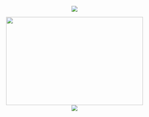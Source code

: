 <!--💬GREETINGSTITLE / 🌐WEBSITE: https://github.com/denvercoder1/readme-typing-svg -->
<p align="center">
<img src="https://readme-typing-svg.herokuapp.com?font=Orbitron&size=40&color=%2379A500&height=67&duration=3000&center=true&lines=%F0%9F%85%B6%F0%9F%86%81%F0%9F%85%B4%F0%9F%85%B4%F0%9F%86%83%F0%9F%85%B8%F0%9F%85%BD%F0%9F%85%B6%F0%9F%86%82">

<!--🖼️RICK-->
  
<p align="center">
  
  <div align="center"> 
<img src="https://c.tenor.com/p7IgwS17V0sAAAAC/rtj-rick-and-morty.gif" height="240" width="370">
  </div>

<div align="center">
<img src="https://github-readme-stats.vercel.app/api/top-langs/?username=zedysh&layout=compact&theme=onedark&langs_count=15"/>
</div>
